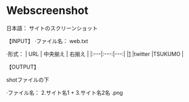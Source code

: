 # Webscreenshot
日本語：
サイトのスクリーンショット


【INPUT】
·ファイル名：
web.txt

·形式：
| URL | 中央揃え | 右揃え |
|:---|:---:|---:|
|[1](https://twitter.com/TSUKUMOofficial) |twitter |TSUKUMO |

【OUTPUT】

shotファイルの下

·ファイル名：
2.サイト名1 + 3.サイト名2名 .png
